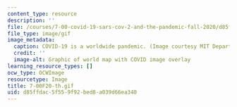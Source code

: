 ```yaml
---
content_type: resource
description: ''
file: /courses/7-00-covid-19-sars-cov-2-and-the-pandemic-fall-2020/d85ffdac5f559f92bed8a039d66ea340_7-00F20-th.gif
file_type: image/gif
image_metadata:
  caption: COVID-19 is a worldwide pandemic. (Image courtesy MIT Department of Biology.)
  credit: ''
  image-alt: Graphic of world map with COVID image overlay
learning_resource_types: []
ocw_type: OCWImage
resourcetype: Image
title: 7-00F20-th.gif
uid: d85ffdac-5f55-9f92-bed8-a039d66ea340
---
```

